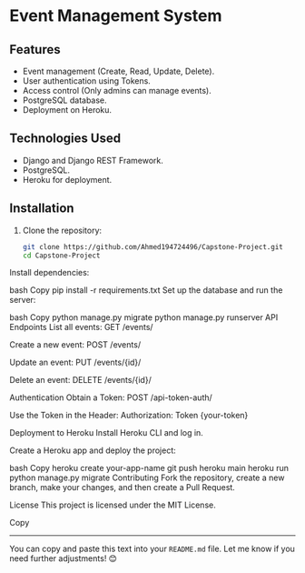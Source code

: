 # Event Management System

## Features
- Event management (Create, Read, Update, Delete).
- User authentication using Tokens.
- Access control (Only admins can manage events).
- PostgreSQL database.
- Deployment on Heroku.

## Technologies Used
- Django and Django REST Framework.
- PostgreSQL.
- Heroku for deployment.

## Installation
1. Clone the repository:
   ```bash
   git clone https://github.com/Ahmed194724496/Capstone-Project.git
   cd Capstone-Project
Install dependencies:

bash
Copy
pip install -r requirements.txt
Set up the database and run the server:

bash
Copy
python manage.py migrate
python manage.py runserver
API Endpoints
List all events: GET /events/

Create a new event: POST /events/

Update an event: PUT /events/{id}/

Delete an event: DELETE /events/{id}/

Authentication
Obtain a Token: POST /api-token-auth/

Use the Token in the Header: Authorization: Token {your-token}

Deployment to Heroku
Install Heroku CLI and log in.

Create a Heroku app and deploy the project:

bash
Copy
heroku create your-app-name
git push heroku main
heroku run python manage.py migrate
Contributing
Fork the repository, create a new branch, make your changes, and then create a Pull Request.

License
This project is licensed under the MIT License.

Copy

---

You can copy and paste this text into your `README.md` file. Let me know if you need further adjustments! 😊
